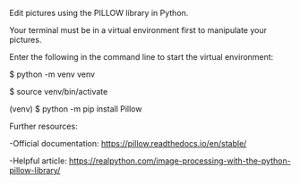 Edit pictures using the PILLOW library in Python.

Your terminal must be in a virtual environment first to manipulate your pictures.

Enter the following in the command line to start the virtual environment:

$ python -m venv venv

$ source venv/bin/activate

(venv) $ python -m pip install Pillow

Further resources:

  -Official documentation: https://pillow.readthedocs.io/en/stable/
  
  -Helpful article: https://realpython.com/image-processing-with-the-python-pillow-library/
